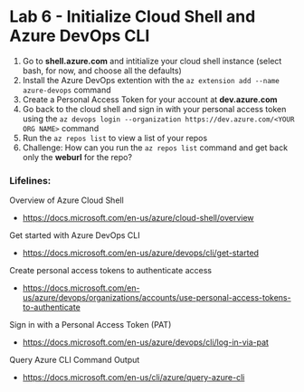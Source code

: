 # Lab 6 - Initialize Cloud Shell and Azure DevOps CLI

1. Go to **shell.azure.com** and intitialize your cloud shell instance (select bash, for now, and choose all the defaults)
2. Install the Azure DevOps extention with the `az extension add --name azure-devops` command
3. Create a Personal Access Token for your account at **dev.azure.com**
4. Go back to the cloud shell and sign in with your personal access token using the `az devops login --organization https://dev.azure.com/<YOUR ORG NAME>` command
5. Run the `az repos list` to view a list of your repos
6. Challenge: How can you run the `az repos list` command and get back only the **weburl** for the repo?

### Lifelines:

Overview of Azure Cloud Shell
* https://docs.microsoft.com/en-us/azure/cloud-shell/overview

Get started with Azure DevOps CLI
* https://docs.microsoft.com/en-us/azure/devops/cli/get-started

Create personal access tokens to authenticate access
* https://docs.microsoft.com/en-us/azure/devops/organizations/accounts/use-personal-access-tokens-to-authenticate

Sign in with a Personal Access Token (PAT)
* https://docs.microsoft.com/en-us/azure/devops/cli/log-in-via-pat

Query Azure CLI Command Output
* https://docs.microsoft.com/en-us/cli/azure/query-azure-cli